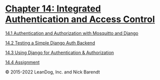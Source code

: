 # [Chapter 14: Integrated Authentication and Access Control](14.md)

[14.1 Authentication and Authorization with Mosquitto and Django](14.1_Mosquitto_Auth_Plugin/README.md)

[14.2 Testing a Simple Django Auth Backend](14.2_Testing_a_Simple_Django_Auth_Backend/README.md)

[14.3 Using Django for Authentication & Authorization](14.3_Django_Authentication_and_Authorization/README.md)

[14.4 Assignment](14.4_Assignment/README.md)

&copy; 2015-2022 LeanDog, Inc. and Nick Barendt
